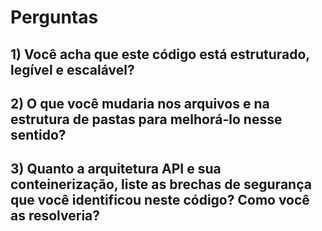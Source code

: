 # Perguntas

## 1) Você acha que este código está estruturado, legível e escalável?

## 2) O que você mudaria nos arquivos e na estrutura de pastas para melhorá-lo nesse sentido?

## 3) Quanto a arquitetura API e sua conteinerização, liste as brechas de segurança que você identificou neste código? Como você as resolveria?
